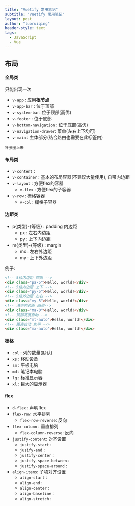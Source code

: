 ```yaml
---
title: "Vuetify 常用笔记"
subtitle: "Vuetify 常用笔记"
layout: post
author: "luoruiqing"
header-style: text
tags:
  - JavaScript
  - Vue
---
```



## 布局

#### 全局类

只能出现一次

- `v-app` : 应用**根节点**
- `v-app-bar` : 位于顶部
- `v-system-bar`: 位于顶部(高优)
- `v-footer` : 位于底部
- `v-bottom-navigation` : 位于底部(高优)
- `v-navigation-drawer`: 菜单(左右上下均可)
- `v-main` : 主体部分(结合路由也需要在此标签内)


```
补张图上来
```

#### 布局类

- `v-content` : 
- `v-container` : 基本的布局容器(不建议大量使用), 自带内边距
- `v-layout` : 方便flex的容器
  - `v-flex` : 方便flex的子容器
- `v-row` : 栅格容器
  - `v-col` : 栅格子容器

#### 边距类

- p{类型}-{等级} : padding 内边距
  - px : 左右内边距
  - py : 上下内边距
- m{类型}-{等级} : margin
  - mx : 左右外边距
  - my : 上下外边距

例子:
```html
<!-- 5级内边距 四周 -->
<div class="pa-5">Hello, world!</div>
<!-- 5级内边距 上下 -->
<div class="py-5">Hello, world!</div>
<!-- 5级外边距 左右 -->
<div class="my-5">Hello, world!</div>
<!-- 清空内边距 四周-->
<div class="ma-0">Hello, world!</div>
<!-- 顶部高度自动 -->
<div class="mt-auto">Hello, world!</div>
<!-- 距离自动 水平 -->
<div class="mx-auto">Hello, world!</div>
```

#### 栅格

- `col` : 列的数量(默认)
- `xs` : 移动设备
- `sm` : 平板电脑
- `md` : 笔记本电脑
- `lg` : 标准显示器
- `xl` : 巨大的显示器



#### flex

- `d-flex` : 声明flex
- `flex-row`: 水平排列
  - `flex-row-reverse`: 反向
- `flex-column` : 垂直排列
  - `flex-column-reverse`: 反向
- `justify-content`: 对齐设置
  - `justify-start` : 
  - `jusify-end` : 
  - `justify-center` : 
  - `justify-space-between` : 
  - `justify-space-around` : 
- `align-items`: 子项对齐设置
  -  `align-start` :
  -  `align-end` :
  -  `align-center` :
  -  `align-baseline` :
  -  `align-stretch` :

  